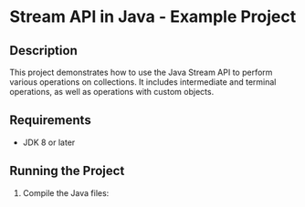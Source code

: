 # Stream API in Java - Example Project

## Description
This project demonstrates how to use the Java Stream API to perform various operations on collections. It includes intermediate and terminal operations, as well as operations with custom objects.

## Requirements
- JDK 8 or later

## Running the Project
1. Compile the Java files:

